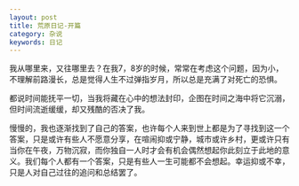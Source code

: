 ```yaml
---
layout: post
title: 荒原日记-开篇
category: 杂说
keywords: 日记
---
```




我从哪里来，又往哪里去？在我7，8岁的时候，常常在考虑这个问题，因为小，不理解前路漫长，总是觉得人生不过弹指岁月，所以总是充满了对死亡的恐惧。

都说时间能抚平一切，当我将藏在心中的想法封印，企图在时间之海中将它沉溺，但时间流逝缓缓，却又残酷的否决了我。

慢慢的，我也逐渐找到了自己的答案，也许每个人来到世上都是为了寻找到这一个答案，只是或许有些人不愿意分享，在喧闹抑或宁静，城市或许乡村，更或许只有当你在午夜，万物沉寂，而你独自一人时才会有机会偶然想起你此刻立于此地的意义。我们每个人都有一个答案，只是有些人一生可能都不会想起。幸运抑或不幸，只是人对自己过往的追问和总结罢了。


